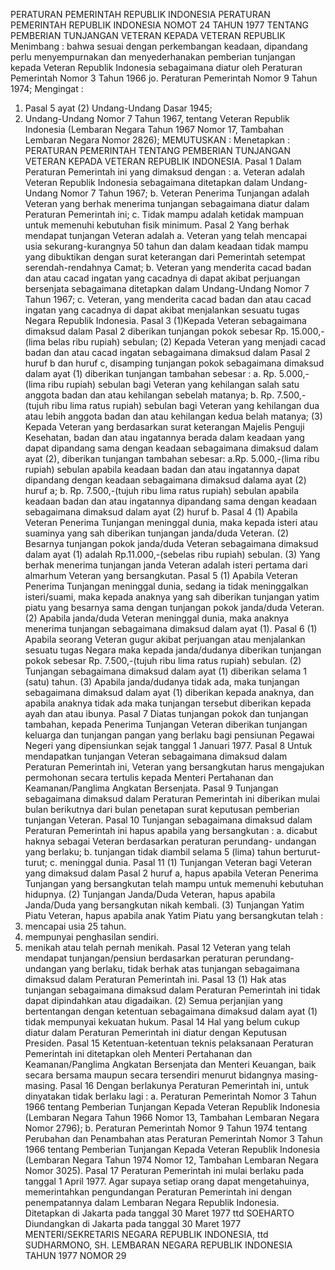  PERATURAN PEMERINTAH REPUBLIK INDONESIA PERATURAN PEMERINTAH REPUBLIK INDONESIA NOMOT 24 TAHUN 1977 TENTANG PEMBERIAN TUNJANGAN VETERAN KEPADA VETERAN REPUBLIK
Menimbang :
 bahwa sesuai dengan perkembangan keadaan, dipandang perlu menyempurnakan dan menyederhanakan pemberian tunjangan kepada Veteran Republik Indonesia sebagaimana diatur oleh Peraturan Pemerintah Nomor 3 Tahun 1966 jo. Peraturan Pemerintah Nomor 9 Tahun 1974;
Mengingat :

1. Pasal 5 ayat (2) Undang-Undang Dasar 1945;
2. Undang-Undang Nomor 7 Tahun 1967, tentang Veteran Republik Indonesia (Lembaran Negara Tahun 1967 Nomor 17, Tambahan Lembaran Negara Nomor 2826);
MEMUTUSKAN :
 Menetapkan : PERATURAN PEMERINTAH TENTANG PEMBERIAN TUNJANGAN VETERAN KEPADA VETERAN REPUBLIK INDONESIA.
Pasal 1
Dalam Peraturan Pemerintah ini yang dimaksud dengan :
a. Veteran adalah Veteran Republik Indonesia sebagaimana ditetapkan dalam Undang-Undang Nomor 7 Tahun 1967;
b. Veteran Penerima Tunjangan adalah Veteran yang berhak menerima tunjangan sebagaimana diatur dalam Peraturan Pemerintah ini;
c. Tidak mampu adalah ketidak mampuan untuk memenuhi kebutuhan fisik minimum.
Pasal 2
Yang berhak mendapat tunjangan Veteran adalah a. Veteran yang telah mencapai usia sekurang-kurangnya 50 tahun dan dalam keadaan tidak mampu yang dibuktikan dengan surat keterangan dari Pemerintah setempat serendah-rendahnya Camat;
b. Veteran yang menderita cacad badan dan atau cacad ingatan yang cacadnya di dapat akibat perjuangan bersenjata sebagaimana ditetapkan dalam Undang-Undang Nomor 7 Tahun 1967;
c. Veteran, yang menderita cacad badan dan atau cacad ingatan yang cacadnya di dapat akibat menjalankan sesuatu tugas Negara Republik Indonesia.
Pasal 3
(1)Kepada Veteran sebagaimana dimaksud dalam Pasal 2 diberikan tunjangan pokok sebesar Rp. 15.000,-(lima belas ribu rupiah) sebulan;
(2) Kepada Veteran yang menjadi cacad badan dan atau cacad ingatan sebagaimana dimaksud dalam Pasal 2 huruf b dan huruf c, disamping tunjangan pokok sebagaimana dimaksud dalam ayat (1) diberikan tunjangan tambahan sebesar :
a. Rp. 5.000,-(lima ribu rupiah) sebulan bagi Veteran yang kehilangan salah satu anggota badan dan atau kehilangan sebelah matanya;
b. Rp. 7.500,-(tujuh ribu lima ratus rupiah) sebulan bagi Veteran yang kehilangan dua atau lebih anggota badan dan atau kehilangan kedua belah matanya;
(3) Kepada Veteran yang berdasarkan surat keterangan Majelis Penguji Kesehatan, badan dan atau ingatannya berada dalam keadaan yang dapat dipandang sama dengan keadaan sebagaimana dimaksud dalam ayat (2), diberikan tunjangan tambahan sebesar:
a.Rp. 5.000,-(lima ribu rupiah) sebulan apabila keadaan badan dan atau ingatannya dapat dipandang dengan keadaan sebagaimana dimaksud dalama ayat (2) huruf a;
b. Rp. 7.500,-(tujuh ribu lima ratus rupiah) sebulan apabila keadaan badan dan atau ingatannya dipandang sama dengan keadaan sebagaimana dimaksud dalam ayat (2) huruf b.
Pasal 4
(1) Apabila Veteran Penerima Tunjangan meninggal dunia, maka kepada isteri atau suaminya yang sah diberikan tunjangan janda/duda Veteran.
(2) Besarnya tunjangan pokok janda/duda Veteran sebagaimana dimaksud dalam ayat (1) adalah Rp.11.000,-(sebelas ribu rupiah) sebulan.
(3) Yang berhak menerima tunjangan janda Veteran adalah isteri pertama dari almarhum Veteran yang bersangkutan.
Pasal 5
(1) Apabila Veteran Penerima Tunjangan meninggal dunia, sedang ia tidak meninggalkan isteri/suami, maka kepada anaknya yang sah diberikan tunjangan yatim piatu yang besarnya sama dengan tunjangan pokok janda/duda Veteran.
(2) Apabila janda/duda Veteran meninggal dunia, maka anaknya menerima tunjangan sebagaimana dimaksud dalam ayat (1).
Pasal 6
(1) Apabila seorang Veteran gugur akibat perjuangan atau menjalankan sesuatu tugas Negara maka kepada janda/dudanya diberikan tunjangan pokok sebesar Rp. 7.500,-(tujuh ribu lima ratus rupiah) sebulan.
(2) Tunjangan sebagaimana dimaksud dalam ayat (1) diberikan selama 1 (satu) tahun.
(3) Apabila janda/dudanya tidak ada, maka tunjangan sebagaimana dimaksud dalam ayat (1) diberikan kepada anaknya, dan apabila anaknya tidak ada maka tunjangan tersebut diberikan kepada ayah dan atau ibunya.
Pasal 7
Diatas tunjangan pokok dan tunjangan tambahan, kepada Penerima Tunjangan Veteran diberikan tunjangan keluarga dan tunjangan pangan yang berlaku bagi pensiunan Pegawai Negeri yang dipensiunkan sejak tanggal 1 Januari 1977.
Pasal 8
Untuk mendapatkan tunjangan Veteran sebagaimana dimaksud dalam Peraturan Pemerintah ini, Veteran yang bersangkutan harus mengajukan permohonan secara tertulis kepada Menteri Pertahanan dan Keamanan/Panglima Angkatan Bersenjata.
Pasal 9
Tunjangan sebagaimana dimaksud dalam Peraturan Pemerintah ini diberikan mulai bulan berikutnya dari bulan penetapan surat keputusan pemberian tunjangan Veteran.
Pasal 10
Tunjangan sebagaimana dimaksud dalam Peraturan Pemerintah ini hapus apabila yang bersangkutan :
a. dicabut haknya sebagai Veteran berdasarkan peraturan perundang- undangan yang berlaku;
b. tunjangan tidak diambil selama 5 (lima) tahun berturut-turut;
c. meninggal dunia.
Pasal 11
(1) Tunjangan Veteran bagi Veteran yang dimaksud dalam Pasal 2 huruf a, hapus apabila Veteran Penerima Tunjangan yang bersangkutan telah mampu untuk memenuhi kebutuhan hidupnya.
(2) Tunjangan Janda/Duda Veteran, hapus apabila Janda/Duda yang bersangkutan nikah kembali.
(3) Tunjangan Yatim Piatu Veteran, hapus apabila anak Yatim Piatu yang bersangkutan telah :
1. mencapai usia 25 tahun.
2. mempunyai penghasilan sendiri.
3. menikah atau telah pernah menikah.
Pasal 12
Veteran yang telah mendapat tunjangan/pensiun berdasarkan peraturan perundang-undangan yang berlaku, tidak berhak atas tunjangan sebagaimana dimaksud dalam Peraturan Pemerintah ini.
Pasal 13
(1) Hak atas tunjangan sebagaimana dimaksud dalam Peraturan Pemerintah ini tidak dapat dipindahkan atau digadaikan.
(2) Semua perjanjian yang bertentangan dengan ketentuan sebagaimana dimaksud dalam ayat (1) tidak mempunyai kekuatan hukum.
Pasal 14
Hal yang belum cukup diatur dalam Peraturan Pemerintah ini diatur dengan Keputusan Presiden.
Pasal 15
Ketentuan-ketentuan teknis pelaksanaan Peraturan Pemerintah ini ditetapkan oleh Menteri Pertahanan dan Keamanan/Panglima Angkatan Bersenjata dan Menteri Keuangan, baik secara bersama maupun secara tersendiri menurut bidangnya masing-masing.
Pasal 16
Dengan berlakunya Peraturan Pemerintah ini, untuk dinyatakan tidak berlaku lagi :
a. Peraturan Pemerintah Nomor 3 Tahun 1966 tentang Pemberian Tunjangan Kepada Veteran Republik Indonesia (Lembaran Negara Tahun 1966 Nomor 13, Tambahan Lembaran Negara Nomor 2796);
b. Peraturan Pemerintah Nomor 9 Tahun 1974 tentang Perubahan dan Penambahan atas Peraturan Pemerintah Nomor 3 Tahun 1966 tentang Pemberian Tunjangan Kepada Veteran Republik Indonesia (Lembaran Negara Tahun 1974 Nomor 12, Tambahan Lembaran Negara Nomor 3025).
Pasal 17
Peraturan Pemerintah ini mulai berlaku pada tanggal 1 April 1977. Agar supaya setiap orang dapat mengetahuinya, memerintahkan pengundangan Peraturan Pemerintah ini dengan penempatannya dalam Lembaran Negara Republik Indonesia. Ditetapkan di Jakarta pada tanggal 30 Maret 1977 ttd SOEHARTO Diundangkan di Jakarta pada tanggal 30 Maret 1977 MENTERI/SEKRETARIS NEGARA REPUBLIK INDONESIA, ttd SUDHARMONO, SH. LEMBARAN NEGARA REPUBLIK INDONESIA TAHUN 1977 NOMOR 29